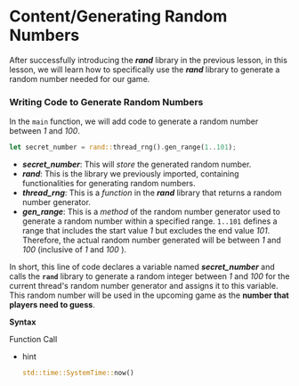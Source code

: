 
# Content/**Generating Random Numbers**

After successfully introducing the ***rand*** library in the previous lesson, in this lesson, we will learn how to specifically use the ***rand*** library to generate a random number needed for our game.

### **Writing Code to Generate Random Numbers**

In the `main` function, we will add code to generate a random number between *1* and *100*.

```rust
let secret_number = rand::thread_rng().gen_range(1..101);
```

- ***secret_number***: This will *store* the generated random number.
- ***rand***: This is the library we previously imported, containing functionalities for generating random numbers.
- ***thread_rng***: This is a *function* in the ***rand*** library that returns a random number generator.
- ***gen_range***: This is a *method* of the random number generator used to generate a random number within a specified range. `1..101` defines a range that includes the start value *1* but excludes the end value *101*. Therefore, the actual random number generated will be between *1* and *100* (inclusive of *1* and *100* ).

In short, this line of code declares a variable named ***secret_number*** and calls the **`rand`** library to generate a random integer between *1* and *100* for the current thread's random number generator and assigns it to this variable. This random number will be used in the upcoming game as the **number that players need to guess**.

**Syntax**

Function Call

- hint
    
    ```rust
    std::time::SystemTime::now()
    ```
    
